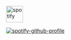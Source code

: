 




<img src="[https://github.com/SilvSnow/SilvSnow/assets/106847131/bb12aaa0-e195-43b1-8d7a-99f670d394e9](https://external-content.duckduckgo.com/iu/?u=http%3A%2F%2Fpluspng.com%2Fimg-png%2Fspotify-logo-png-spotify-music-app-icon-1024.jpg&f=1&nofb=1&ipt=52eb27d18a34a5cb50ff4f9b29b869c6946bce6c85977e5f3f7bf8b608d34874&ipo=images)
" alt="spotify" width="45" height="45"/>

[![spotify-github-profile](https://spotify-github-profile.vercel.app/api/view?uid=wpmw4j4q68qrrrb2ijpl94nte&cover_image=true&theme=novatorem&show_offline=false&background_color=121212&interchange=false&bar_color=53b14f&bar_color_cover=false)](https://github.com/kittinan/spotify-github-profile)
